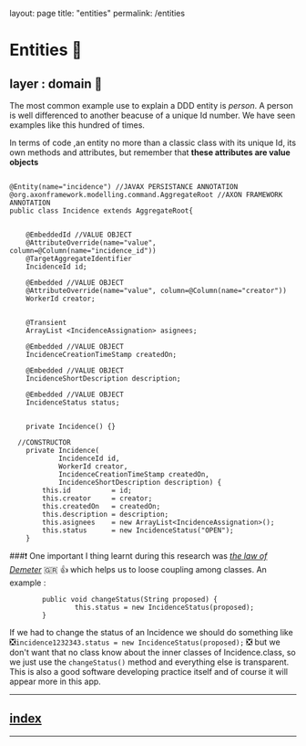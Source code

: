 layout: page
title: "entities"
permalink: /entities

# Entities 👻
## layer : domain 🔴


The most common example use to explain a DDD entity is _person_. A person  is well differenced to another beacuse of a unique Id number. We have seen examples like this hundred of times.

In terms of code ,an entity no more than a classic class with its unique Id, its own methods and attributes, but remember that **these attributes are value objects** 

```

@Entity(name="incidence") //JAVAX PERSISTANCE ANNOTATION
@org.axonframework.modelling.command.AggregateRoot //AXON FRAMEWORK ANNOTATION
public class Incidence extends AggregateRoot{
	
	
	@EmbeddedId //VALUE OBJECT
	@AttributeOverride(name="value", column=@Column(name="incidence_id"))
	@TargetAggregateIdentifier
	IncidenceId id;
	
	@Embedded //VALUE OBJECT
	@AttributeOverride(name="value", column=@Column(name="creator"))
	WorkerId creator;
	
	
	@Transient
	ArrayList <IncidenceAssignation> asignees;
		
	@Embedded //VALUE OBJECT
	IncidenceCreationTimeStamp createdOn;
	
	@Embedded //VALUE OBJECT
	IncidenceShortDescription description;
	
	@Embedded //VALUE OBJECT
	IncidenceStatus status;
	

	private Incidence() {}
	
  //CONSTRUCTOR
	private Incidence(
			IncidenceId id, 
			WorkerId creator, 
			IncidenceCreationTimeStamp createdOn,
			IncidenceShortDescription description) {
		this.id          = id;
		this.creator     = creator;
		this.createdOn   = createdOn;
		this.description = description;
		this.asignees    = new ArrayList<IncidenceAssignation>();
		this.status      = new IncidenceStatus("OPEN");
	}

```


###❗ One important I thing learnt during this research was [_the law of Demeter_](https://en.wikipedia.org/wiki/Law_of_Demeter) 🇬🇷 👍 which helps us to loose coupling among classes.
An example :

```
		public void changeStatus(String proposed) {
				this.status = new IncidenceStatus(proposed);
		}

```
If we had to change the status of an Incidence we should do something like ❎`incidence1232343.status = new IncidenceStatus(proposed);` ❎  but we don't want that no class know about the inner classes of Incidence.class, so we just use the `changeStatus()` method and everything else is transparent.
This is also a good software developing practice itself and of course it will appear more in this app.



---
## [index](https://jmiquis.github.io/TFG-DDD-Theoretical/) 
---
